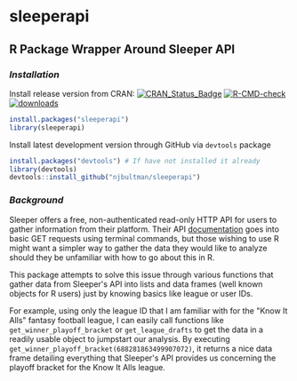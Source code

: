 # sleeperapi

## R Package Wrapper Around Sleeper API

### *Installation*
Install release version from CRAN:
[![CRAN_Status_Badge](https://www.r-pkg.org/badges/version-last-release/sleeperapi)](ttps://cran.r-project.org/package=sleeperapi)
[![R-CMD-check](https://github.com/njbultman/sleeperapi/workflows/R-CMD-check/badge.svg)](https://github.com/njbultman/sleeperapi/actions) 
[![downloads](https://cranlogs.r-pkg.org/badges/sleeperapi)](https://www.r-pkg.org/services)

```R
install.packages("sleeperapi")
library(sleeperapi)
```

Install latest development version through GitHub via `devtools` package

```R
install.packages("devtools") # If have not installed it already
library(devtools)
devtools::install_github("njbultman/sleeperapi")
```

### *Background*
Sleeper offers a free, non-authenticated read-only HTTP API for users to gather information from their platform. Their API [documentation](https://docs.sleeper.app/) goes into basic GET requests using terminal commands, but those wishing to use R might want a simpler way to gather the data they would like to analyze should they be unfamiliar with how to go about this in R. 

This package attempts to solve this issue through various functions that gather data from Sleeper's API into lists and data frames (well known objects for R users) just by knowing basics like league or user IDs. 

For example, using only the league ID that I am familiar with for the "Know It Alls" fantasy football league, I can easily call functions like `get_winner_playoff_bracket` or `get_league_drafts` to get the data in a readily usable object to jumpstart our analysis. By executing `get_winner_playoff_bracket(688281863499907072)`, it returns a nice data frame detailing everything that Sleeper's API provides us concerning the playoff bracket for the Know It Alls league.